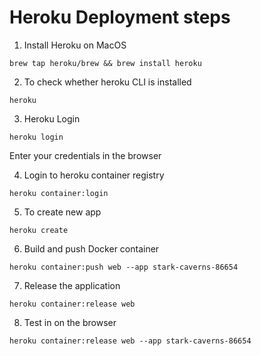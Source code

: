 # Heroku Deployment steps

1. Install Heroku on MacOS

`brew tap heroku/brew && brew install heroku`

2. To check whether heroku CLI is installed

`heroku`

3. Heroku Login

`heroku login`

Enter your credentials in the browser

4. Login to heroku container registry

`heroku container:login`

5. To create new app

`heroku create`

6. Build and push Docker container

`heroku container:push web --app stark-caverns-86654`

7. Release the application

`heroku container:release web`

8. Test in on the browser

`heroku container:release web --app stark-caverns-86654`
